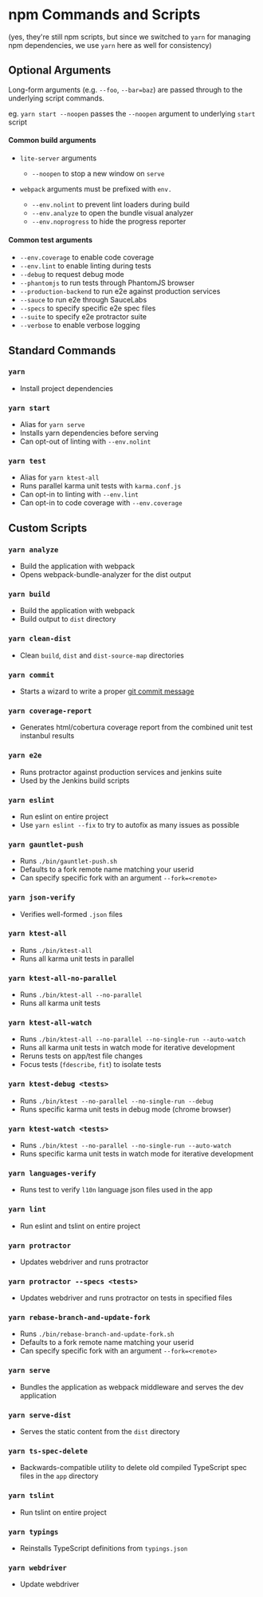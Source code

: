 # npm Commands and Scripts

(yes, they're still npm scripts, but since we switched to `yarn` for managing npm dependencies, we use `yarn` here as well for consistency)

## Optional Arguments

Long-form arguments (e.g. `--foo`, `--bar=baz`) are passed through to the underlying script commands.

eg. `yarn start --noopen` passes the `--noopen` argument to underlying `start` script

#### Common build arguments

* `lite-server` arguments
  * `--noopen` to stop a new window on `serve`

* `webpack` arguments must be prefixed with `env.`
  * `--env.nolint` to prevent lint loaders during build
  * `--env.analyze` to open the bundle visual analyzer
  * `--env.noprogress` to hide the progress reporter

#### Common test arguments

* `--env.coverage` to enable code coverage
* `--env.lint` to enable linting during tests
* `--debug` to request debug mode
* `--phantomjs` to run tests through PhantomJS browser
* `--production-backend` to run e2e against production services
* `--sauce` to run e2e through SauceLabs
* `--specs` to specify specific e2e spec files
* `--suite` to specify e2e protractor suite
* `--verbose` to enable verbose logging

## Standard Commands

### `yarn`

* Install project dependencies

### `yarn start`

* Alias for `yarn serve`
* Installs yarn dependencies before serving
* Can opt-out of linting with `--env.nolint`

### `yarn test`

* Alias for `yarn ktest-all`
* Runs parallel karma unit tests with `karma.conf.js`
* Can opt-in to linting with `--env.lint`
* Can opt-in to code coverage with `--env.coverage`

## Custom Scripts

### `yarn analyze`

* Build the application with webpack
* Opens webpack-bundle-analyzer for the dist output

### `yarn build`

* Build the application with webpack
* Build output to `dist` directory

### `yarn clean-dist`

* Clean `build`, `dist` and `dist-source-map` directories

### `yarn commit`

* Starts a wizard to write a proper [git commit message](https://github.com/angular/angular.js/blob/master/CONTRIBUTING.md#commit)

### `yarn coverage-report`

* Generates html/cobertura coverage report from the combined unit test instanbul results

### `yarn e2e`

* Runs protractor against production services and jenkins suite
* Used by the Jenkins build scripts

### `yarn eslint`

* Run eslint on entire project
* Use `yarn eslint --fix` to try to autofix as many issues as possible

### `yarn gauntlet-push`

* Runs `./bin/gauntlet-push.sh`
* Defaults to a fork remote name matching your userid
* Can specify specific fork with an argument `--fork=<remote>`

### `yarn json-verify`

* Verifies well-formed `.json` files

### `yarn ktest-all`

* Runs `./bin/ktest-all`
* Runs all karma unit tests in parallel

### `yarn ktest-all-no-parallel`

* Runs `./bin/ktest-all --no-parallel`
* Runs all karma unit tests

### `yarn ktest-all-watch`

* Runs `./bin/ktest-all --no-parallel --no-single-run --auto-watch`
* Runs all karma unit tests in watch mode for iterative development
* Reruns tests on app/test file changes
* Focus tests (`fdescribe`, `fit`) to isolate tests

### `yarn ktest-debug <tests>`

* Runs `./bin/ktest --no-parallel --no-single-run --debug`
* Runs specific karma unit tests in debug mode (chrome browser)

### `yarn ktest-watch <tests>`

* Runs `./bin/ktest --no-parallel --no-single-run --auto-watch`
* Runs specific karma unit tests in watch mode for iterative development

### `yarn languages-verify`

* Runs test to verify `l10n` language json files used in the app

### `yarn lint`

* Run eslint and tslint on entire project

### `yarn protractor`

* Updates webdriver and runs protractor

### `yarn protractor --specs <tests>`

* Updates webdriver and runs protractor on tests in specified files

### `yarn rebase-branch-and-update-fork`

* Runs `./bin/rebase-branch-and-update-fork.sh`
* Defaults to a fork remote name matching your userid
* Can specify specific fork with an argument `--fork=<remote>`

### `yarn serve`

* Bundles the application as webpack middleware and serves the dev application

### `yarn serve-dist`

* Serves the static content from the `dist` directory

### `yarn ts-spec-delete`

* Backwards-compatible utility to delete old compiled TypeScript spec files in the `app` directory

### `yarn tslint`

* Run tslint on entire project

### `yarn typings`

* Reinstalls TypeScript definitions from `typings.json`

### `yarn webdriver`

* Update webdriver
